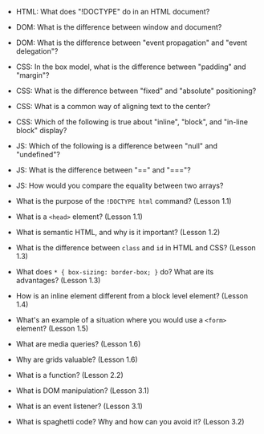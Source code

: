 * HTML: What does "!DOCTYPE" do in an HTML document?
* DOM: What is the difference between window and document?
* DOM: What is the difference between "event propagation" and "event delegation"?
* CSS: In the box model, what is the difference between "padding" and "margin"?
* CSS: What is the difference between "fixed" and "absolute" positioning?
* CSS: What is a common way of aligning text to the center?
* CSS: Which of the following is true about "inline", "block", and "in-line block" display?
* JS: Which of the following is a difference between "null" and "undefined"?
* JS: What is the difference between "==" and "==="?
* JS: How would you compare the equality between two arrays?


* What is the purpose of the `!DOCTYPE html` command? (Lesson 1.1)
* What is a `<head>` element? (Lesson 1.1)
* What is semantic HTML, and why is it important? (Lesson 1.2)
* What is the difference between `class` and `id` in HTML and CSS? (Lesson 1.3)
* What does `* { box-sizing: border-box; }` do? What are its advantages? (Lesson 1.3)
* How is an inline element different from a block level element? (Lesson 1.4)
* What's an example of a situation where you would use a `<form>` element? (Lesson 1.5)
* What are media queries? (Lesson 1.6)
* Why are grids valuable? (Lesson 1.6)
* What is a function? (Lesson 2.2)
* What is DOM manipulation? (Lesson 3.1)
* What is an event listener? (Lesson 3.1)
* What is spaghetti code? Why and how can you avoid it? (Lesson 3.2)

